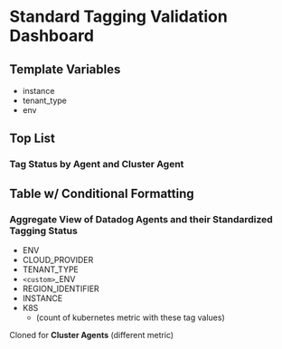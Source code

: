 # Standard Tagging Validation Dashboard

## Template Variables

- instance
- tenant_type
- env

## Top List

### Tag Status by Agent and Cluster Agent

## Table w/ Conditional Formatting

### Aggregate View of Datadog Agents and their Standardized Tagging Status

- ENV
- CLOUD_PROVIDER
- TENANT_TYPE
- `<custom>`_ENV
- REGION_IDENTIFIER
- INSTANCE
- K8S
  - (count of kubernetes metric with these tag values)

Cloned for **Cluster Agents** (different metric)
